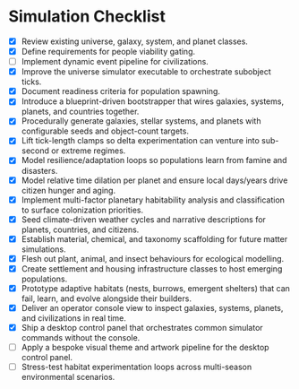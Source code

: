 # Simulation Checklist

- [x] Review existing universe, galaxy, system, and planet classes.
- [x] Define requirements for people viability gating.
- [ ] Implement dynamic event pipeline for civilizations.
- [x] Improve the universe simulator executable to orchestrate subobject ticks.
- [x] Document readiness criteria for population spawning.
- [x] Introduce a blueprint-driven bootstrapper that wires galaxies, systems, planets, and countries together.
- [x] Procedurally generate galaxies, stellar systems, and planets with configurable seeds and object-count targets.
- [x] Lift tick-length clamps so delta experimentation can venture into sub-second or extreme regimes.
- [x] Model resilience/adaptation loops so populations learn from famine and disasters.
- [x] Model relative time dilation per planet and ensure local days/years drive citizen hunger and aging.
- [x] Implement multi-factor planetary habitability analysis and classification to surface colonization priorities.
- [x] Seed climate-driven weather cycles and narrative descriptions for planets, countries, and citizens.
- [x] Establish material, chemical, and taxonomy scaffolding for future matter simulations.
- [x] Flesh out plant, animal, and insect behaviours for ecological modelling.
- [x] Create settlement and housing infrastructure classes to host emerging populations.
- [x] Prototype adaptive habitats (nests, burrows, emergent shelters) that can fail, learn, and evolve alongside their builders.
- [x] Deliver an operator console view to inspect galaxies, systems, planets, and civilizations in real time.
- [x] Ship a desktop control panel that orchestrates common simulator commands without the console.
- [ ] Apply a bespoke visual theme and artwork pipeline for the desktop control panel.
- [ ] Stress-test habitat experimentation loops across multi-season environmental scenarios.

